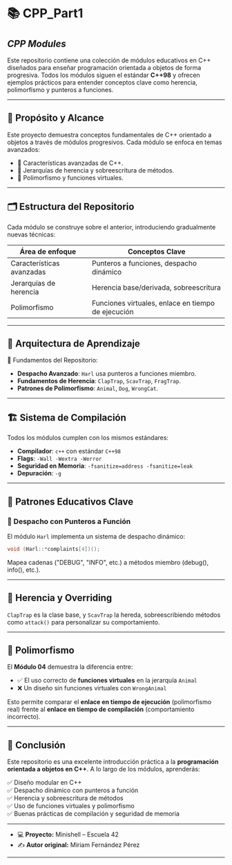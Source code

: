 # 📚 CPP_Part1 
## *CPP Modules*

Este repositorio contiene una colección de módulos educativos en C++ diseñados para enseñar programación orientada a objetos de forma progresiva. Todos los módulos siguen el estándar **C++98** y ofrecen ejemplos prácticos para entender conceptos clave como herencia, polimorfismo y punteros a funciones.

---

## 🎯 Propósito y Alcance

Este proyecto demuestra conceptos fundamentales de C++ orientado a objetos a través de módulos progresivos. 
Cada módulo se enfoca en temas avanzados:

- 🔧 Características avanzadas de C++.
- 🧬 Jerarquías de herencia y sobreescritura de métodos.
- 🧠 Polimorfismo y funciones virtuales.

---

## 🗂️ Estructura del Repositorio

Cada módulo se construye sobre el anterior, introduciendo gradualmente nuevas técnicas:

| Área de enfoque               | Conceptos Clave                              |
|-------------------------------|----------------------------------------------|
| Características avanzadas     | Punteros a funciones, despacho dinámico      | 
| Jerarquías de herencia        | Herencia base/derivada, sobreescritura       |
| Polimorfismo                  | Funciones virtuales, enlace en tiempo de ejecución |

---

## 🧠 Arquitectura de Aprendizaje

🧱 Fundamentos del Repositorio:

- **Despacho Avanzado**: `Harl` usa punteros a funciones miembro.
- **Fundamentos de Herencia**: `ClapTrap`, `ScavTrap`, `FragTrap`.
- **Patrones de Polimorfismo**: `Animal`, `Dog`, `WrongCat`.

---

## 🏗️ Sistema de Compilación

Todos los módulos cumplen con los mismos estándares:

- **Compilador**: `c++` con estándar `C++98`
- **Flags**: `-Wall -Wextra -Werror`
- **Seguridad en Memoria**: `-fsanitize=address -fsanitize=leak`
- **Depuración**: `-g`

---

## 🧩 Patrones Educativos Clave

### 🔁 Despacho con Punteros a Función
El módulo `Harl` implementa un sistema de despacho dinámico:

```cpp
void (Harl::*complaints[4])();
```
Mapea cadenas ("DEBUG", "INFO", etc.) a métodos miembro (debug(), info(), etc.).

---
## 🧬 Herencia y Overriding

`ClapTrap` es la clase base, y `ScavTrap` la hereda, sobreescribiendo métodos como `attack()` para personalizar su comportamiento.

---

## 🧠 Polimorfismo

El **Módulo 04** demuestra la diferencia entre:

- ✅ El uso correcto de **funciones virtuales** en la jerarquía `Animal`
- ❌ Un diseño sin funciones virtuales con `WrongAnimal`

Esto permite comparar el **enlace en tiempo de ejecución** (polimorfismo real) frente al **enlace en tiempo de compilación** (comportamiento incorrecto).

---

## 📌 Conclusión

Este repositorio es una excelente introducción práctica a la **programación orientada a objetos en C++**. A lo largo de los módulos, aprenderás:

✅ Diseño modular en C++  
✅ Despacho dinámico con punteros a función  
✅ Herencia y sobreescritura de métodos  
✅ Uso de funciones virtuales y polimorfismo  
✅ Buenas prácticas de compilación y seguridad de memoria

---

- 💻 **Proyecto:** Minishell – Escuela 42  
- ✍️ **Autor original:** Miriam Fernández Pérez  

---

